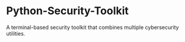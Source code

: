 # Python-Security-Toolkit
A terminal-based security toolkit that combines multiple cybersecurity utilities.
